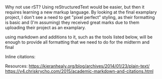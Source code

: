 Why not use rST?
Using reStructuredText would be easier, but then it requires learning a new markup language.
By looking at the final examplary project, I don't see a need to get "pixel perfect" styling, as their formatting is basic and (I'm assuming) they received great marks due to them uploading their project as an examplary.

using markdown and additions to it, such as the tools listed below, will be enough to provide all formatting that we need to do for the midterm and final

Inline citations:

Resources:
https://kieranhealy.org/blog/archives/2014/01/23/plain-text/
https://v4.chriskrycho.com/2015/academic-markdown-and-citations.html
